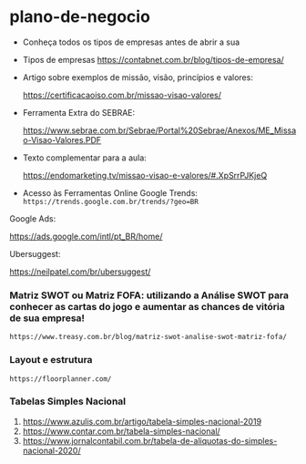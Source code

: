 # plano-de-negocio


* Conheça todos os tipos de empresas antes de abrir a sua
- Tipos de empresas
https://contabnet.com.br/blog/tipos-de-empresa/



* Artigo sobre exemplos de missão, visão, princípios e valores:
  
  https://certificacaoiso.com.br/missao-visao-valores/

* Ferramenta Extra do SEBRAE:
  
  https://www.sebrae.com.br/Sebrae/Portal%20Sebrae/Anexos/ME_Missao-Visao-Valores.PDF

* Texto complementar para a aula:

  https://endomarketing.tv/missao-visao-e-valores/#.XpSrrPJKjeQ


* Acesso às Ferramentas Online Google Trends:
```https://trends.google.com.br/trends/?geo=BR```

Google Ads:

  https://ads.google.com/intl/pt_BR/home/

Ubersuggest:
  
  https://neilpatel.com/br/ubersuggest/


### Matriz SWOT ou Matriz FOFA: utilizando a Análise SWOT para conhecer as cartas do jogo e aumentar as chances de vitória de sua empresa!

```https://www.treasy.com.br/blog/matriz-swot-analise-swot-matriz-fofa/```

### Layout e estrutura

```https://floorplanner.com/```



### Tabelas Simples Nacional 

1. https://www.azulis.com.br/artigo/tabela-simples-nacional-2019
2. https://www.contar.com.br/tabela-simples-nacional/
3. https://www.jornalcontabil.com.br/tabela-de-aliquotas-do-simples-nacional-2020/

